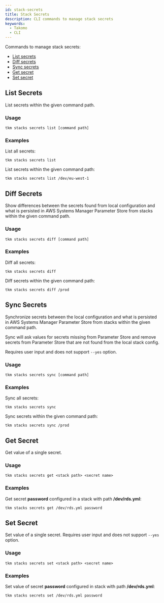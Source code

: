 ```yaml
---
id: stack-secrets
title: Stack Secrets
description: CLI commands to manage stack secrets
keywords:
  - Takomo
  - CLI
---
```


Commands to manage stack secrets:

- [List secrets](#list-secrets)
- [Diff secrets](#diff-secrets)
- [Sync secrets](#sync-secrets)
- [Get secret](#get-secret)
- [Set secret](#set-secret)

## List Secrets

List secrets within the given command path.

### Usage

```
tkm stacks secrets list [command path]
```

### Examples

List all secrets:

```
tkm stacks secrets list
```

List secrets within the given command path:

```
tkm stacks secrets list /dev/eu-west-1
```

## Diff Secrets

Show differences between the secrets found from local configuration and what is persisted in
AWS Systems Manager Parameter Store from stacks within the given command path.

### Usage

```
tkm stacks secrets diff [command path]
```

### Examples

Diff all secrets:

```
tkm stacks secrets diff
```

Diff secrets within the given command path:

```
tkm stacks secrets diff /prod
```

## Sync Secrets

Synchronize secrets between the local configuration and what is persisted in
AWS Systems Manager Parameter Store from stacks within the given command path.

Sync will ask values for secrets missing from Parameter Store and remove secrets
from Parameter Store that are not found from the local stack config.

Requires user input and does not support `--yes` option.

### Usage

```
tkm stacks secrets sync [command path]
```

### Examples

Sync all secrets:

```
tkm stacks secrets sync
```

Sync secrets within the given command path:

```
tkm stacks secrets sync /prod
```

## Get Secret

Get value of a single secret.

### Usage

```
tkm stacks secrets get <stack path> <secret name>
```

### Examples

Get secret **password** configured in a stack with path **/dev/rds.yml**:

```
tkm stacks secrets get /dev/rds.yml password
```

## Set Secret

Set value of a single secret. Requires user input and does not support `--yes` option.

### Usage

```
tkm stacks secrets set <stack path> <secret name>
```

### Examples

Set value of secret **password** configured in stack with path **/dev/rds.yml**:

```
tkm stacks secrets set /dev/rds.yml password
```
